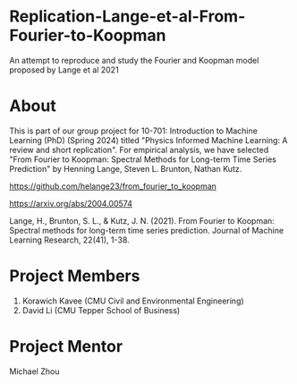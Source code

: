 # Replication-Lange-et-al-From-Fourier-to-Koopman
An attempt to reproduce and study the Fourier and Koopman model proposed by Lange et al 2021

# About
This is part of our group project for 10-701: Introduction to Machine Learning (PhD) (Spring 2024) titled "Physics Informed Machine Learning: A review and short replication". For empirical analysis, we have selected "From Fourier to Koopman: Spectral Methods for Long-term Time Series Prediction" by Henning Lange, Steven L. Brunton, Nathan Kutz. 

https://github.com/helange23/from_fourier_to_koopman

https://arxiv.org/abs/2004.00574

Lange, H., Brunton, S. L., & Kutz, J. N. (2021). From Fourier to Koopman: Spectral methods for long-term time series prediction. Journal of Machine Learning Research, 22(41), 1-38.

# Project Members
1. Korawich Kavee (CMU Civil and Environmental Engineering) 
2. David Li (CMU Tepper School of Business) 

# Project Mentor
Michael Zhou

